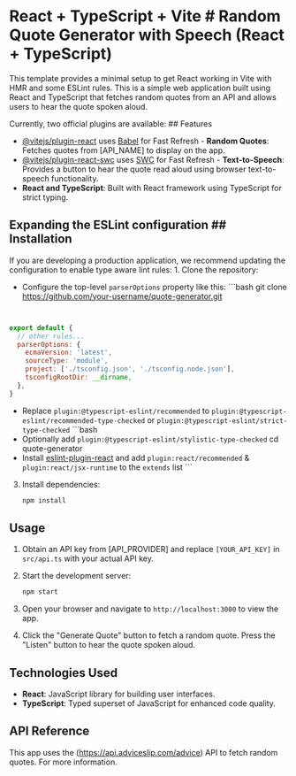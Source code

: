 
# React + TypeScript + Vite	# Random Quote Generator with Speech (React + TypeScript)


This template provides a minimal setup to get React working in Vite with HMR and some ESLint rules.	This is a simple web application built using React and TypeScript that fetches random quotes from an API and allows users to hear the quote spoken aloud.


Currently, two official plugins are available:	## Features


- [@vitejs/plugin-react](https://github.com/vitejs/vite-plugin-react/blob/main/packages/plugin-react/README.md) uses [Babel](https://babeljs.io/) for Fast Refresh	- **Random Quotes**: Fetches quotes from [API_NAME] to display on the app.
- [@vitejs/plugin-react-swc](https://github.com/vitejs/vite-plugin-react-swc) uses [SWC](https://swc.rs/) for Fast Refresh	- **Text-to-Speech**: Provides a button to hear the quote read aloud using browser text-to-speech functionality.
- **React and TypeScript**: Built with React framework using TypeScript for strict typing.


## Expanding the ESLint configuration	## Installation


If you are developing a production application, we recommend updating the configuration to enable type aware lint rules:	1. Clone the repository:


- Configure the top-level `parserOptions` property like this:	   ```bash
   git clone https://github.com/your-username/quote-generator.git
   ```


```js	2. Navigate to the project directory:
export default {	
  // other rules...	
  parserOptions: {	
    ecmaVersion: 'latest',	
    sourceType: 'module',	
    project: ['./tsconfig.json', './tsconfig.node.json'],	
    tsconfigRootDir: __dirname,	
  },	
}	
```	


- Replace `plugin:@typescript-eslint/recommended` to `plugin:@typescript-eslint/recommended-type-checked` or `plugin:@typescript-eslint/strict-type-checked`	   ```bash
- Optionally add `plugin:@typescript-eslint/stylistic-type-checked`	   cd quote-generator
- Install [eslint-plugin-react](https://github.com/jsx-eslint/eslint-plugin-react) and add `plugin:react/recommended` & `plugin:react/jsx-runtime` to the `extends` list	   ```

3. Install dependencies:

   ```bash
   npm install
   ```

## Usage

1. Obtain an API key from [API_PROVIDER] and replace `[YOUR_API_KEY]` in `src/api.ts` with your actual API key.

2. Start the development server:

   ```bash
   npm start
   ```

3. Open your browser and navigate to `http://localhost:3000` to view the app.

4. Click the "Generate Quote" button to fetch a random quote. Press the "Listen" button to hear the quote spoken aloud.

## Technologies Used

- **React**: JavaScript library for building user interfaces.
- **TypeScript**: Typed superset of JavaScript for enhanced code quality.

## API Reference

This app uses the (https://api.adviceslip.com/advice) API to fetch random quotes. For more information.
